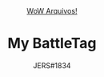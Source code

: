 <body>
  <div align="center">
    <a href="https://jersdouglas.github.io/WoW-Arquivos//"/>WoW Arquivos!</a><br>
  </div>

  <div align="center">
    <h1>My BattleTag</h1>
    <span>JERS#1834</span>
  </div>
  </body>
